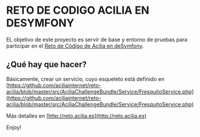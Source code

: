 RETO DE CODIGO ACILIA EN DESYMFONY
========================

EL objetivo de este proyecto es servir de base y entorno de pruebas para participar en el [Reto de Código de Acilia en deSymfony](http://reto.acilia.es). 

¿Qué hay que hacer?
--------------

Básicamente, crear un servicio, cuyo esqueleto está definido en [https://github.com/aciliainternet/reto-acilia/blob/master/src/AciliaChallengeBundle/Service/FresquitoService.php](https://github.com/aciliainternet/reto-acilia/blob/master/src/AciliaChallengeBundle/Service/FresquitoService.php)

Más detalles en [http://reto.acilia.es](http://reto.acilia.es)

Enjoy!
